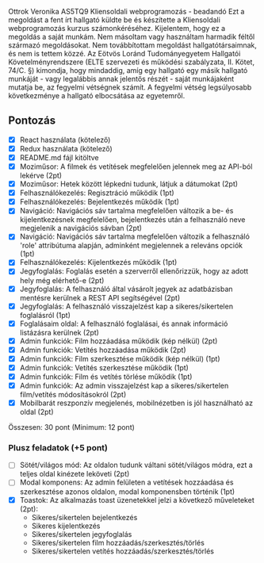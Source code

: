 Ottrok Veronika
AS5TQ9
Kliensoldali webprogramozás - beadandó
Ezt a megoldást a fent írt hallgató küldte be és készítette a Kliensoldali webprogramozás kurzus számonkéréséhez.
Kijelentem, hogy ez a megoldás a saját munkám. Nem másoltam vagy használtam harmadik féltől
származó megoldásokat. Nem továbbítottam megoldást hallgatótársaimnak, és nem is tettem közzé.
Az Eötvös Loránd Tudományegyetem Hallgatói Követelményrendszere
(ELTE szervezeti és működési szabályzata, II. Kötet, 74/C. §) kimondja, hogy mindaddig,
amíg egy hallgató egy másik hallgató munkáját - vagy legalábbis annak jelentős részét -
saját munkájaként mutatja be, az fegyelmi vétségnek számít.
A fegyelmi vétség legsúlyosabb következménye a hallgató elbocsátása az egyetemről.

## Pontozás

- [x] React használata (kötelező)
- [x] Redux használata (kötelező)
- [x] README.md fájl kitöltve
- [x] Moziműsor: A filmek és vetítések megfelelően jelennek meg az API-ból lekérve (2pt)
- [x] Moziműsor: Hetek között lépkedni tudunk, látjuk a dátumokat (2pt)
- [x] Felhasználókezelés: Regisztráció működik (1pt)
- [x] Felhasználókezelés: Bejelentkezés működik (1pt)
- [x] Navigáció: Navigációs sáv tartalma megfelelően változik a be- és kijelentkezésnek megfelelően, bejelentkezés után a felhasználó neve megjelenik a navigációs sávban (2pt)
- [x] Navigáció: Navigációs sáv tartalma megfelelően változik a felhasználó 'role' attribútuma alapján, adminként megjelennek a releváns opciók (1pt)
- [x] Felhasználókezelés: Kijelentkezés működik (1pt)
- [x] Jegyfoglalás: Foglalás esetén a szerverről ellenőrizzük, hogy az adott hely még elérhető-e (2pt)
- [x] Jegyfoglalás: A felhasználó által vásárolt jegyek az adatbázisban mentésre kerülnek a REST API segítségével (2pt)
- [x] Jegyfoglalás: A felhasználó visszajelzést kap a sikeres/sikertelen foglalásról (1pt)
- [x] Foglalásaim oldal: A felhasználó foglalásai, és annak információ listázásra kerülnek (2pt)
- [x] Admin funkciók: Film hozzáadása működik (kép nélkül) (2pt)
- [x] Admin funkciók: Vetítés hozzáadása működik (2pt)
- [x] Admin funkciók: Film szerkesztése működik (kép nélkül) (1pt)
- [x] Admin funkciók: Vetítés szerkesztése működik (1pt)
- [x] Admin funkciók: Film és vetítés törlése működik (1pt)
- [x] Admin funkciók: Az admin visszajelzést kap a sikeres/sikertelen film/vetítés módosításokról (2pt)
- [x] Mobilbarát reszponzív megjelenés, mobilnézetben is jól használható az oldal (2pt)

Összesen: 30 pont (Minimum: 12 pont)

### Plusz feladatok (+5 pont)
- [ ] Sötét/világos mód: Az oldalon tudunk váltani sötét/világos módra, ezt a teljes oldal kinézete leköveti (2pt)
- [ ] Modal komponens: Az admin felületen a vetítések hozzáadása és szerkesztése azonos oldalon, modal komponensben történik (1pt)
- [x] Toastok: Az alkalmazás toast üzenetekkel jelzi a következő műveleteket (2pt):
  - Sikeres/sikertelen bejelentkezés
  - Sikeres kijelentkezés
  - Sikeres/sikertelen jegyfoglalás
  - Sikeres/sikertelen film hozzáadás/szerkesztés/törlés
  - Sikeres/sikertelen vetítés hozzáadás/szerkesztés/törlés